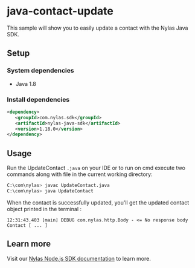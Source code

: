 # java-contact-update

This sample will show you to easily update a contact with the Nylas Java SDK.

## Setup

### System dependencies

- Java 1.8

### Install dependencies

```xml
<dependency>
   <groupId>com.nylas.sdk</groupId>
   <artifactId>nylas-java-sdk</artifactId>
   <version>1.18.0</version>
</dependency>
```

## Usage

Run the UpdateContact `.java` on your IDE or to run on cmd execute two commands along with file in the current working directory:

```bash
C:\com\nylas> javac UpdateContact.java
C:\com\nylas> java UpdateContact
```

When the contact is successfully updated, you'll get the updated contact object printed in the terminal :

```text
12:31:43.403 [main] DEBUG com.nylas.http.Body - <= No response body
Contact [ ... ]
```

## Learn more

Visit our [Nylas Node.js SDK documentation](https://developer.nylas.com/docs/developer-tools/sdk/java-sdk/) to learn more.
